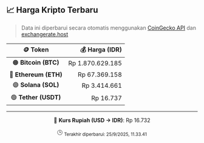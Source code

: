 

<!-- HARGA_KRIPTO -->
## 📈 Harga Kripto Terbaru

> Data ini diperbarui secara otomatis menggunakan [CoinGecko API](https://www.coingecko.com/) dan [exchangerate.host](https://exchangerate.host/)

<div align="center">

| 🪙 Token | 💰 Harga (IDR) |
|:------:|---------------:|
| 🟠 **Bitcoin (BTC)**   | Rp 1.870.629.185 |
| 🔵 **Ethereum (ETH)**  | Rp 67.369.158 |
| 🟣 **Solana (SOL)**    | Rp 3.414.661 |
| 🟢 **Tether (USDT)**   | Rp 16.737 |

---

💱 **Kurs Rupiah (USD → IDR)**: Rp 16.732

🕒 <sub>Terakhir diperbarui: 25/9/2025, 11.33.41</sub>

</div>
<!-- /HARGA_KRIPTO -->